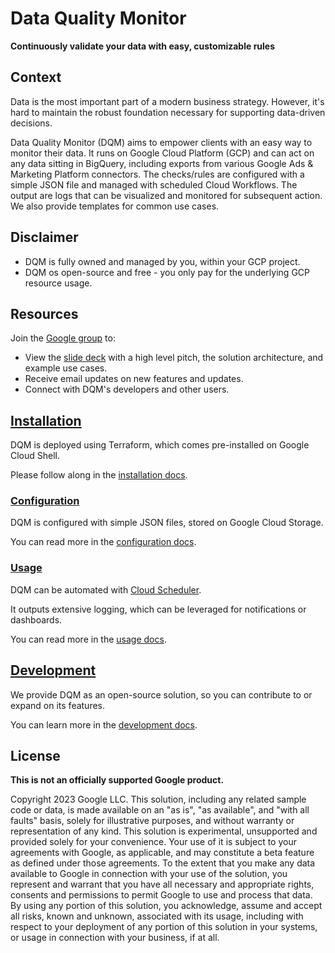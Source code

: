 # Data Quality Monitor

**Continuously validate your data with easy, customizable rules**

## Context

Data is the most important part of a modern business strategy. However, it's hard to
maintain the robust foundation necessary for supporting data-driven decisions.

Data Quality Monitor (DQM) aims to empower clients with an easy way to monitor their data.
It runs on Google Cloud Platform (GCP) and can act on any data sitting in BigQuery, including
exports from various Google Ads & Marketing Platform connectors. The checks/rules are
configured with a simple JSON file and managed with scheduled Cloud Workflows. The output are
logs that can be visualized and monitored for subsequent action. We also provide templates
for common use cases.

## Disclaimer

* DQM is fully owned and managed by you, within your GCP project.
* DQM os open-source and free - you only pay for the underlying GCP resource usage.

## Resources

Join the [Google group](https://groups.google.com/g/data-quality-monitor-external-users) to:

* View the [slide deck](https://docs.google.com/presentation/d/1OKrkZjrdi8U90dT6TbR0G0rYhihn9UVzoI88DTUiJMg/edit?usp=sharing) with a high level pitch, the solution architecture, and example use cases.
* Receive email updates on new features and updates.
* Connect with DQM's developers and other users.

## [Installation](docs/install.md)

DQM is deployed using Terraform, which comes pre-installed on Google Cloud Shell.

Please follow along in the [installation docs](docs/install.md).

### [Configuration](docs/config.md)

DQM is configured with simple JSON files, stored on Google Cloud Storage.

You can read more in the [configuration docs](docs/config.md).

### [Usage](docs/usage.md)

DQM can be automated with [Cloud Scheduler](https://cloud.google.com/scheduler).

It outputs extensive logging, which can be leveraged for notifications or dashboards.

You can read more in the [usage docs](docs/usage.md).

## [Development](docs/devel.md)

We provide DQM as an open-source solution, so you can contribute to or expand on its features.

You can learn more in the [development docs](docs/devel.md).

## License

**This is not an officially supported Google product.**

Copyright 2023 Google LLC. This solution, including any related sample code or data, is made available on an "as is", "as available", and "with all faults" basis, solely for illustrative purposes, and without warranty or representation of any kind. This solution is experimental, unsupported and provided solely for your convenience. Your use of it is subject to your agreements with Google, as applicable, and may constitute a beta feature as defined under those agreements. To the extent that you make any data available to Google in connection with your use of the solution, you represent and warrant that you have all necessary and appropriate rights, consents and permissions to permit Google to use and process that data. By using any portion of this solution, you acknowledge, assume and accept all risks, known and unknown, associated with its usage, including with respect to your deployment of any portion of this solution in your systems, or usage in connection with your business, if at all.
